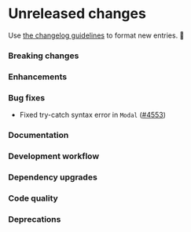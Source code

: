 # Unreleased changes

Use [the changelog guidelines](/documentation/Versioning%20and%20changelog.md) to format new entries. 💜

### Breaking changes

### Enhancements

### Bug fixes

- Fixed try-catch syntax error in `Modal` ([#4553](https://github.com/Shopify/polaris-react/pull/4553))

### Documentation

### Development workflow

### Dependency upgrades

### Code quality

### Deprecations

